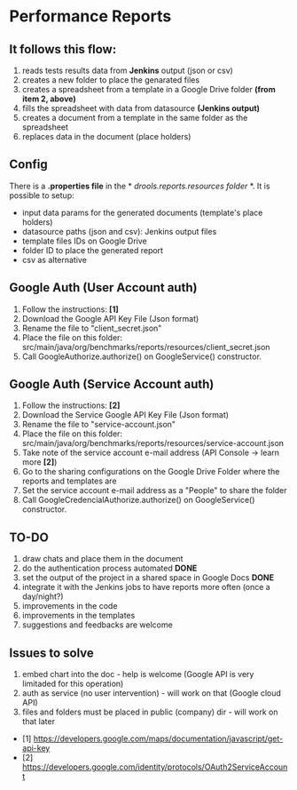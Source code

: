 # Performance Reports

## It follows this flow:
1. reads tests results data from **Jenkins** output (json or csv)
2. creates a new folder to place the genarated files
3. creates a spreadsheet from a template in a Google Drive folder **(from item 2, above)**
4. fills the spreadsheet with data from datasource **(Jenkins output)**
5. creates a document from a template in the same folder as the spreadsheet
6. replaces data in the document (place holders)

## Config
There is a **.properties file** in the * *drools.reports.resources folder* *. It is possible to setup:
- input data params for the generated documents (template's place holders)
- datasource paths (json and csv): Jenkins output files
- template files IDs on Google Drive
- folder ID to place the generated report
- csv as alternative

## Google Auth (User Account auth)
1. Follow the instructions: **[1]** 
2. Download the Google API Key File (Json format)
3. Rename the file to "client_secret.json"
4. Place the file on this folder: src/main/java/org/benchmarks/reports/resources/client_secret.json
5. Call GoogleAuthorize.authorize() on GoogleService() constructor.

## Google Auth (Service Account auth)
1. Follow the instructions: **[2]**
2. Download the Service Google API Key File (Json format)
3. Rename the file to "service-account.json"
4. Place the file on this folder: src/main/java/org/benchmarks/reports/resources/service-account.json
5. Take note of the service account e-mail address (API Console -> learn more **[2]**)
7. Go to the sharing configurations on the Google Drive Folder where the reports and templates are
8. Set the service account e-mail address as a "People" to share the folder
9. Call GoogleCredencialAuthorize.authorize() on GoogleService() constructor.

## TO-DO
1. draw chats and place them in the document
2. do the authentication process automated **DONE**
3. set the output of the project in a shared space in Google Docs **DONE**
4. integrate it with the Jenkins jobs to have reports more often (once a day/night?)
5. improvements in the code
6. improvements in the templates
7. suggestions and feedbacks are welcome

## Issues to solve
1. embed chart into the doc - help is welcome (Google API is very limitaded for this operation)
2. auth as service (no user intervention) - will work on that (Google cloud API)
3. files and folders must be placed in public (company) dir - will work on that later

* [1] https://developers.google.com/maps/documentation/javascript/get-api-key
* [2] https://developers.google.com/identity/protocols/OAuth2ServiceAccount
